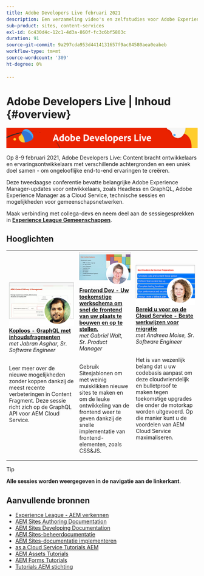 ```yaml
---
title: Adobe Developers Live februari 2021
description: Een verzameling video's en zelfstudies voor Adobe Experience Manager Sites die worden geleverd als onderdeel van de Adobe Developers Live Content-gebeurtenis.
sub-product: sites, content-services
exl-id: 6c430d4c-12c1-4d3a-860f-fc3c6bf5803c
duration: 91
source-git-commit: 9a297cda953d4414131657f9ac84580aea0eabeb
workflow-type: tm+mt
source-wordcount: '309'
ht-degree: 0%

---
```


# Adobe Developers Live | Inhoud {#overview}

<img alt="Adobe Developers Live" src="/help/adobe-developers-live/assets/adl.png" />

Op 8-9 februari 2021, Adobe Developers Live: Content bracht ontwikkelaars en ervaringsontwikkelaars met verschillende achtergronden en een uniek doel samen - om ongelooflijke end-to-end ervaringen te creëren.

Deze tweedaagse conferentie bevatte belangrijke Adobe Experience Manager-updates voor ontwikkelaars, zoals Headless en GraphQL, Adobe Experience Manager as a Cloud Service, technische sessies en mogelijkheden voor gemeenschapsnetwerken.

Maak verbinding met collega-devs en neem deel aan de sessiegesprekken in **[Experience League Gemeenschappen](https://adobe.ly/36Yd3v6)**.

## Hooglichten

<table>
  <tr>
   <td>
      <a href="headless-graphql-content-fragments.md">
      <img alt="Koploos - GraphQL met inhoudsfragmenten" src="/help/adobe-developers-live/assets/jabran.png"/>
      </a>
      <div>
         <a href="headless-graphql-content-fragments.md"><strong>Koploos - GraphQL met inhoudsfragmenten</strong></a>         
         <br/><em>met Jabran Asghar, Sr. Software Engineer</em>
      </div>
      <p>
        <br/>
         Leer meer over de nieuwe mogelijkheden zonder koppen dankzij de meest recente verbeteringen in Content Fragment. Deze sessie richt zich op de GraphQL API voor AEM Cloud Service.
      </p>
     </td>   
     <td>
      <a href="rapid-frontend-devlopment.md">
      <img alt="Frontend Dev - Uw toekomstige werkschema om snel de frontend van uw plaats te bouwen en op te stellen." src="/help/adobe-developers-live/assets/gabriel.png"/>
      </a>
      <div>
         <a href="rapid-frontend-devlopment.md"><strong>Frontend Dev - Uw toekomstige werkschema om snel de frontend van uw plaats te bouwen en op te stellen.</strong></a>
         <br/><em>met Gabriel Walt, Sr. Product Manager</em>
      </div>
      <p>
        <br/>
         Gebruik Sitesjablonen om met weinig muisklikken nieuwe sites te maken en om de leuke ontwikkeling van de frontend weer te geven dankzij de snelle implementatie van frontend-elementen, zoals CSS&amp;JS.
      </p>
   </td>
   </td>
     <td>
      <a href="get-ready-aem-cloud.md">
      <img alt="Bereid u voor op de Cloud Service - Beste werkwijzen voor migratie" src="/help/adobe-developers-live/assets/andreea.png"/>
      </a>
      <div>
         <a href="get-ready-aem-cloud.md"><strong>Bereid u voor op de Cloud Service - Beste werkwijzen voor migratie</strong></a>
         <br/><em>met Andreea Moise, Sr. Software Engineer</em>
      </div>
      <p>
        <br/>
         Het is van wezenlijk belang dat u uw codebasis aanpast om deze cloudvriendelijk en bulletproof te maken tegen toekomstige upgrades die onder de motorkap worden uitgevoerd. Op die manier kunt u de voordelen van AEM Cloud Service maximaliseren.
      </p>
   </td>
  </tr>
</table>

>[!TIP]
>
>**Alle sessies worden weergegeven in de navigatie aan de linkerkant**.

## Aanvullende bronnen

* [Experience League - AEM verkennen](https://experienceleague.adobe.com/#recommended/solutions/experience-manager)
* [AEM Sites Authoring Documentation](https://experienceleague.adobe.com/docs/experience-manager-65/authoring/home.html)
* [AEM Sites Developing Documentation](https://experienceleague.adobe.com/docs/experience-manager-65/developing/home.html)
* [AEM Sites-beheerdocumentatie](https://experienceleague.adobe.com/docs/experience-manager-65/administering/home.html)
* [AEM Sites-documentatie implementeren](https://experienceleague.adobe.com/docs/experience-manager-65/deploying/home.html)
* [as a Cloud Service Tutorials AEM](https://experienceleague.adobe.com/docs/experience-manager-learn/cloud-service/overview.html)
* [AEM Assets Tutorials](https://experienceleague.adobe.com/docs/experience-manager-learn/assets/overview.html)
* [AEM Forms Tutorials](https://experienceleague.adobe.com/docs/experience-manager-learn/forms/overview.html)
* [Tutorials AEM stichting](https://experienceleague.adobe.com/docs/experience-manager-learn/foundation/overview.html)
